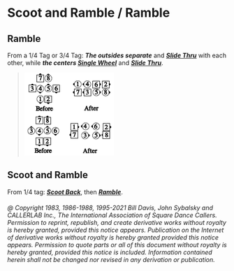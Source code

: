 
# Scoot and Ramble / Ramble

## Ramble

From a 1/4 Tag or 3/4 Tag:
***The outsides separate*** and
***[Slide Thru](../ms/slide_thru.md)*** with each other, while
***the centers [Single Wheel](../a2/single_wheel.md)*** and
***[Slide Thru](../ms/slide_thru.md)***.

>
> ![alt](ramble.png)
> 

## Scoot and Ramble

From 1/4 tag:
***[Scoot Back](../ms/scoot_back.md)***,
then ***[Ramble](ramble.md)***.

###### @ Copyright 1983, 1986-1988, 1995-2021 Bill Davis, John Sybalsky and CALLERLAB Inc., The International Association of Square Dance Callers. Permission to reprint, republish, and create derivative works without royalty is hereby granted, provided this notice appears. Publication on the Internet of derivative works without royalty is hereby granted provided this notice appears. Permission to quote parts or all of this document without royalty is hereby granted, provided this notice is included. Information contained herein shall not be changed nor revised in any derivation or publication.

<!-- Parts
Ramble1
Ramble2
Ramble1
Ramble2
ScootandRamble1
ScootandRamble2
-->